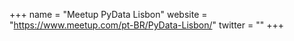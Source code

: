 +++
name = "Meetup PyData Lisbon"
website = "https://www.meetup.com/pt-BR/PyData-Lisbon/"
twitter = ""
+++